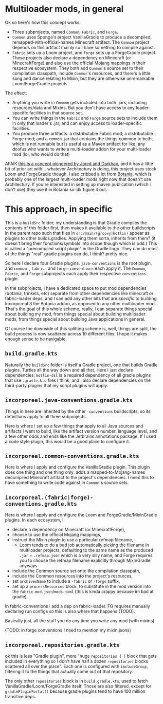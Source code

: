 # Multiloader mods, in general

Ok so here's how this concept works.

* Three subprojects, named `Common`, `Fabric`, and `Forge`.
* `Common` uses Sponge's project VanillaGradle to produce a decompiled, remapped-with-official-names Minecraft artifact. The `Common` project depends on this artifact mainly so I have something to compile against.
* `Fabric` sets up a Loom project, and `Forge` sets up a ForgeGradle project. These projects also declare a dependency on Minecraft (or MinecraftForge) and also use the official Mojang mappings in their respective ecosystem. They both add `Common`'s source set to their compilation classpath, include `Common`'s resources, and there's a little song and dance relating to Mixin, but they are otherwise unremarkable Loom/ForgeGradle projects.

The effect:

* Anything you write in `Common` gets included into both .jars, including resources/data and Mixins. But you don't have access to any loader-specific facilities in that source set.
* You can write things in the `Fabric` and `Forge` source sets to include them in only that loader's .jar, and can enjoy access to loader-specific facilities.
* You produce three artifacts: a distributable Fabric mod; a distributable Forge mod; and a `common` .jar that contains the things common to both, which is not runnable but is useful as a Maven artifact for like, any doofus who wants to write a multi-loader addon for your multi-loader mod (lol, who would do that)

AFAIK [this is a concept pioneered by Jared and Darkhax](https://github.com/jaredlll08/MultiLoader-Template), and it has a little bit of prior art with... whatever Architectury is doing, this project uses stock Loom and ForgeGradle though. I also cribbed a lot from [Botania](https://github.com/VazkiiMods/Botania), which is probably one of the largest multi-loader mods right now that doesn't use Architectury. If you're interested in setting up maven publication (which i don't use) they use it in Botania so idk figure it out.

# This approach, in specific

This is a `buildSrc` folder; my understanding is that Gradle compiles the contents of this folder first, then makes it available to the other buildscripts in the parent repo such that files in `src/main/(groovy|kotlin)` appear as plugins to other builds.gradles. Applying them sorta, inherits from them? (it doesn't bring their functions/symbols into scope though which is odd.) This is called a "precompiled script plugin" in the Gradle lingo. They can do most of the things "real" gradle plugins can do, I think? pretty nice.

So here I declare four Gradle plugins. `java-conventions` is the root plugin, and `common-`, `fabric-` and `forge-conventions` each apply it. The `Common`, `Fabric`, and `Forge` subprojects each apply their respective `conventions` plugin.

In the subprojects, I have a dedicated space to put mod dependencies (botania, trinkets, etc) separate from other dependencies like minecraft or fabric-loader deps, and I can add any other bits that are *specific* to building Incorporeal 3 the Botania addon, as opposed to any other multiloader mod. That's the goal of this whole scheme, really, I can separate things special about building my mod, from things special about building multiloader mods, from things special about building Java applications in general.

Of course the downside of this splitting scheme is, well, things are split, the build process is now scattered across 10 different files. I hope it makes enough sense to be navigable.

## `build.gradle.kts`

Naturally the `buildSrc` folder is itself a Gradle project, one that builds Gradle plugins. Turtles all the way down and all that. Here I just declare dependencies; `kotlin-dsl` is a required dependency of all gradle plugins that use `.gradle.kts` files I think, and I also declare dependencies on the third-party plugins that my script plugins will apply.

## `incorporeal.java-conventions.gradle.kts`

Things in here are inherited by the other `-conventions` buildscripts, so its definitions apply to all three subprojects.

Here is where I set up a few things that apply to all Java sources and artifacts I want to build, like the artifact version number, language level, and a few other odds and ends like the Jetbrains annotations package. If I used a code style plugin, this would be a good place to configure it.

## `incorporeal.common-conventions.gradle.kts`

Here is where I apply and configure the VanillaGradle plugin. This plugin does one thing and one thing only: adds a mapped-to-Mojang-names decompiled Minecraft artifact to the project's dependencies. I need this to have something to write code against in `Common`'s source sets.

## `incorporeal.(fabric|forge)-conventions.gradle.kts`

Here is where I apply and configure the Loom and ForgeGradle/MixinGradle plugins. In each ecosystem, I

* declare a dependency on Minecraft (or MinecraftForge),
* choose to use the official Mojang mappings,
* instruct the Mixin plugin to use a particular refmap filename,
  * Loom tends to do a bad job automatically picking the filename in multiloader projects, defaulting to the same name as the produced `.jar` + `.refmap.json` which is a very silly name, and Forge requires you to choose the refmap filename explicitly through MixinGradle anyways
* include the Common source set onto the compilation classpath,
* include the Common resources into the project's resources,
* set `archivesName` to include a `-fabric` or `-forge` suffix,
* set up a `processResources` block, to substitute in the mod version into the `fabric.mod.json`/`mods.toml` (this is kinda crappy because im bad at gradle).

In fabric-conventions I add a dep on fabric-loader. FG requires manually declaring run configs so this is also where that happens (TODO).

Basically just, all the stuff you do any time you write any mod (with mixins).

(TODO: in forge conventions I need to mention my mixin.jsons) 

## `incorporeal.repositories.gradle.kts`

ok this is less "Gradle plugin", more "huge `repositories { }` block that gets included in everything so I don't have half a dozen `repositories` blocks scattered all over the place". Each one is configured with `includeGroup`, filtering it to the things that actually come out of that repository.

The only other `repositories` block is in `build.gradle.kts`, used to fetch VanillaGradle/Loom/ForgeGradle itself. Those are also filtered, except for `gradlePluginPortal()` because gradle plugins tend to have 100 million transitive deps.